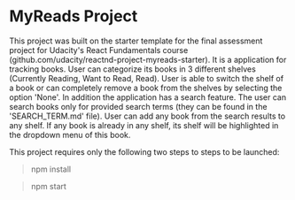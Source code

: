 # MyReads Project

This project was built on the starter template for the final assessment project for Udacity's React Fundamentals course (github.com/udacity/reactnd-project-myreads-starter).
It is a application for tracking books. User can categorize its books in 3 different shelves (Currently Reading, Want to Read, Read).
User is able to switch the shelf of a book or can completely remove a book from the shelves by selecting the option 'None'.
In addition the application has a search feature. The user can search books only for provided search terms (they can be found in the
'SEARCH_TERM.md' file). User can add any book from the search results to any shelf. If any book is already in any shelf,
its shelf will be highlighted in the dropdown menu of this book.

This project requires only the following two steps to steps to be launched:
 > npm install

 > npm start